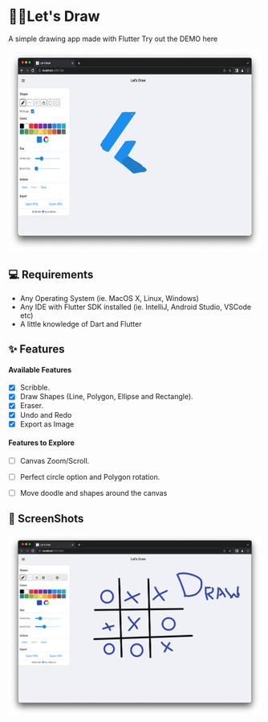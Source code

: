 # 🎨🎨Let's Draw

A simple drawing app made with Flutter
Try out the DEMO here


<img src="assets/screenshots/ss2.png" height="400"/>

## 💻 Requirements

- Any Operating System (ie. MacOS X, Linux, Windows)
- Any IDE with Flutter SDK installed (ie. IntelliJ, Android Studio, VSCode etc)
- A little knowledge of Dart and Flutter


## ✨ Features

#### Available Features
- [x] Scribble.
- [x] Draw Shapes (Line, Polygon, Ellipse and Rectangle).
- [x] Eraser.
- [x] Undo and Redo
- [x] Export as Image

#### Features to Explore
- [ ] Canvas Zoom/Scroll.
- [ ] Perfect circle option and Polygon rotation.
- [ ] Move doodle and shapes around the canvas


## 📸 ScreenShots

<img src="assets/screenshots/ss1.png"/>

